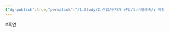 ```yaml
---
{"dg-publish":true,"permalink":"/1.Study/2.산업/원자재 산업/1.비철금속/★ 비철금속 & 귀금속/흑연/흑연/","created":"2024-11-20T21:02:28.752+09:00","updated":"2025-06-25T16:10:14.118+09:00"}
---
```


#흑연 